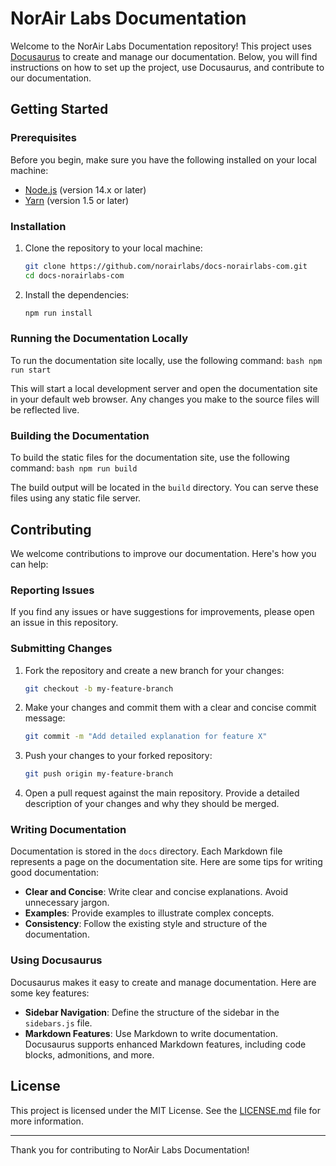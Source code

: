 # NorAir Labs Documentation

Welcome to the NorAir Labs Documentation repository! This project uses [Docusaurus](https://docusaurus.io/) to create and manage our documentation. Below, you will find instructions on how to set up the project, use Docusaurus, and contribute to our documentation.

## Getting Started

### Prerequisites

Before you begin, make sure you have the following installed on your local machine:

- [Node.js](https://nodejs.org/) (version 14.x or later)
- [Yarn](https://yarnpkg.com/) (version 1.5 or later)

### Installation

1. Clone the repository to your local machine:

    ```bash
    git clone https://github.com/norairlabs/docs-norairlabs-com.git
    cd docs-norairlabs-com
    ```

2. Install the dependencies:

    ```bash
    npm run install
    ```

### Running the Documentation Locally

To run the documentation site locally, use the following command:
    ```bash
    npm run start
    ```

This will start a local development server and open the documentation site in your default web browser. Any changes you make to the source files will be reflected live.


### Building the Documentation

To build the static files for the documentation site, use the following command:
    ```bash
    npm run build
    ```

The build output will be located in the `build` directory. You can serve these files using any static file server.

## Contributing

We welcome contributions to improve our documentation. Here's how you can help:

### Reporting Issues

If you find any issues or have suggestions for improvements, please open an issue in this repository.

### Submitting Changes

1. Fork the repository and create a new branch for your changes:

    ```bash
    git checkout -b my-feature-branch
    ```

2. Make your changes and commit them with a clear and concise commit message:

    ```bash
    git commit -m "Add detailed explanation for feature X"
    ```

3. Push your changes to your forked repository:

    ```bash
    git push origin my-feature-branch
    ```

4. Open a pull request against the main repository. Provide a detailed description of your changes and why they should be merged.


### Writing Documentation

Documentation is stored in the `docs` directory. Each Markdown file represents a page on the documentation site. Here are some tips for writing good documentation:

- **Clear and Concise**: Write clear and concise explanations. Avoid unnecessary jargon.
- **Examples**: Provide examples to illustrate complex concepts.
- **Consistency**: Follow the existing style and structure of the documentation.

### Using Docusaurus

Docusaurus makes it easy to create and manage documentation. Here are some key features:

- **Sidebar Navigation**: Define the structure of the sidebar in the `sidebars.js` file.
- **Markdown Features**: Use Markdown to write documentation. Docusaurus supports enhanced Markdown features, including code blocks, admonitions, and more.

## License

This project is licensed under the MIT License. See the [LICENSE.md](LICENSE.md) file for more information.

---

Thank you for contributing to NorAir Labs Documentation!
